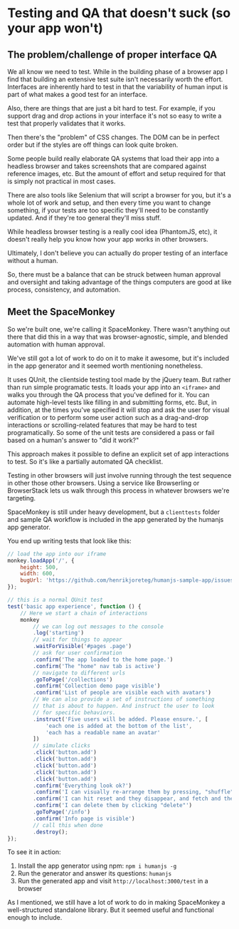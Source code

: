 # Testing and QA that doesn't suck (so your app won't)


## The problem/challenge of proper interface QA

We all know we need to test. While in the building phase of a browser app I find that building an extensive test suite isn't necessarily worth the effort. Interfaces are inherently hard to test in that the variability of human input is part of what makes a good test for an interface. 

Also, there are things that are just a bit hard to test. For example, if you support drag and drop actions in your interface it's not so easy to write a test that properly validates that it works.

Then there's the "problem" of CSS changes. The DOM can be in perfect order but if the styles are off things can look quite broken.

Some people build really elaborate QA systems that load their app into a headless browser and takes screenshots that are compared against reference images, etc. But the amount of effort and setup required for that is simply not practical in most cases.

There are also tools like Selenium that will script a browser for you, but it's a whole lot of work and setup, and then every time you want to change something, if your tests are too specific they'll need to be constantly updated. And if they're too general they'll miss stuff.

While headless browser testing is a really cool idea (PhantomJS, etc), it doesn't really help you know how your app works in other browsers.

Ultimately, I don't believe you can actually do proper testing of an interface without a human. 

So, there must be a balance that can be struck between human approval and oversight and taking advantage of the things computers are good at like process, consistency, and automation.


## Meet the SpaceMonkey

So we're built one, we're calling it SpaceMonkey. There wasn't anything out there that did this in a way that was browser-agnostic, simple, and blended automation with human approval.

We've still got a lot of work to do on it to make it awesome, but it's included in the app generator and it seemed worth mentioning nonetheless.

It uses QUnit, the clientside testing tool made by the jQuery team. But rather than run simple programatic tests. It loads your app into an `<iframe>` and walks you through the QA process that you've defined for it. You can automate high-level tests like filling in and submitting forms, etc. But, in addition, at the times you've specified it will stop and ask the user for visual verification or to perform some user action such as a drag-and-drop interactions or scrolling-related features that may be hard to test programatically. So some of the unit tests are considered a pass or fail based on a human's answer to "did it work?"

This approach makes it possible to define an explicit set of app interactions to test. So it's like a partially automated QA checklist.

Testing in other browsers will just involve running through the test sequence in other those other browsers. Using a service like Browserling or BrowserStack lets us walk through this process in whatever browsers we're targeting.

SpaceMonkey is still under heavy development, but a `clienttests` folder and sample QA workflow is included in the app generated by the humanjs app generator. 

You end up writing tests that look like this:

```javascript
// load the app into our iframe
monkey.loadApp('/', {
    height: 500,
    width: 600,
    bugUrl: 'https://github.com/henrikjoreteg/humanjs-sample-app/issues/new'
});

// this is a normal QUnit test
test('basic app experience', function () {
    // Here we start a chain of interactions
    monkey
        // we can log out messages to the console
        .log('starting')
        // wait for things to appear
        .waitForVisible('#pages .page')
        // ask for user confirmation
        .confirm('The app loaded to the home page.')
        .confirm('The "home" nav tab is active')
        // navigate to different urls
        .goToPage('/collections')
        .confirm('Collection demo page visible')
        .confirm('List of people are visible each with avatars')
        // We can also provide a set of instructions of something
        // that is about to happen. And instruct the user to look
        // for specific behaviors.
        .instruct('Five users will be added. Please ensure.', [
            'each one is added at the bottom of the list',
            'each has a readable name an avatar'
        ])
        // simulate clicks
        .click('button.add')
        .click('button.add')
        .click('button.add')
        .click('button.add')
        .click('button.add')
        .confirm('Everything look ok?')
        .confirm('I can visually re-arrange them by pressing, "shuffle"')
        .confirm('I can hit reset and they disappear, and fetch and they come back.')
        .confirm('I can delete them by clicking "delete"')
        .goToPage('/info')
        .confirm('Info page is visible')
        // call this when done
        .destroy();
});
```

To see it in action:

1. Install the app generator using npm: `npm i humanjs -g` 
2. Run the generator and answer its questions: `humanjs`
3. Run the generated app and visit `http://localhost:3000/test` in a browser

As I mentioned, we still have a lot of work to do in making SpaceMonkey a well-structured standalone library. But it seemed useful and functional enough to include.
